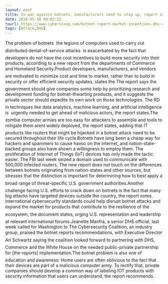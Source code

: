 ```yaml
---
layout: post
title: In war against botnets, manufacturers need to step up, report says
date: 2018-05-30 00:02:12
tourl: https://www.cyberscoop.com/botnet-report-market-incentives-dhs-commerce/?category_news=technology
tags: [Attack,DHS]
---
```

The problem of botnets  the legions of computers used to carry out distributed denial-of-service attacks  is exacerbated by the fact that developers do not have the cost incentives to build more security into their products, according to a new report from the departments of Commerce and Homeland Security.Product developers, manufacturers, and vendors are motivated to minimize cost and time to market, rather than to build in security or offer efficient security updates, states the The report says the government should give companies some help by prioritizing research and development funding for botnet-thwarting products, and it suggests the private sector should expedite its own work on those technologies. The RD  in techniques like data analytics, machine learning, and artificial intelligence is  urgently needed to get ahead of malicious actors, the report states.The zombie computer armies are too easy for attackers to assemble and tools to mitigate them arent widely deployed, the report states, adding that IT products like routers that might be hijacked in a botnet attack need to be secured throughout their life cycle.Botnets have long been a cheap way for hackers and spammers to cause havoc on the internet, and nation-state-backed groups also have shown a willingness to employ them. The proliferation of Internet of Things (IoT) devices has only made the tactic easier. The FBI last week seized a domain used to communicate with 500,000 infected routers, The new report does not touch on the differences between botnets originating from nation-states and other sources, but stresses that the distinction is important for determining how to best apply a broad range of threat-specific U.S. government authorities.Another challenge facing U.S. efforts to crack down on botnets is the fact that many big attacks have targeted devices outside the country, the report notes. International cybersecurity standards could help disrupt botnet attacks and expand the market for products that contribute to the resilience of the ecosystem, the document states, urging U.S. representation and leadership at relevant international forums.Jeanette Manfra, a senior DHS official, last week called for Washington to The Cybersecurity Coalition, an industry group, praised the botnet reports recommendations, with Executive Director Ari Schwartz saying the coalition looked forward to partnering with DHS, Commerce and the White House on the needed public-private partnership for [the reports] implementation.The botnet problem is also one of education and awareness: Home users are often oblivious to the fact that their devices are part of a malicious computer army. To rectify that, private companies should develop a common way of labeling IOT products with security information that users can understand, the report recommends. 